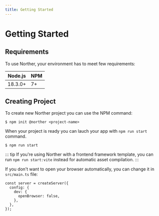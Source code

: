 ```yaml
---
title: Getting Started
---
```


# Getting Started

## Requirements

To use Norther, your environment has to meet few requirements:

| Node.js       | NPM          |
| ------------- | ------------ |
| 18.3.0+       | 7+           |

## Creating Project

To create new Norther project you can use the NPM command:

```shell
$ npm init @norther <project-name>
```

When your project is ready you can lauch your app with `npm run start` command.

```shell
$ npm run start
```

::: tip
If you're using Norther with a frontend framework template, you can run `npm run start:vite` instead for automatic asset compilation.
:::

If you don't want to open your browser automatically, you can change it in `src/main.ts` file:

```ts{4}
const server = createServer({
  config: {
    dev: {
      openBrowser: false,
    },
  },
});
```
